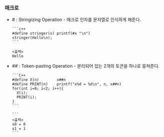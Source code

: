 ### 매크로
* \# : Stringizing Operation - 매크로 인자를 문자열로 인식하게 해준다.
      
      ```c++
      #define stringer(x) printf(#x "\n")
      stringer(Hello\n);
      ```
      
      <출력>
      Hello
     
      
* \## : Token-pasting Operation - 분리되어 있는 2개의 토큰을 하나로 뭉쳐준다.

      ```C++
      #define X(n)        x##n                              
      #define PRINT(n)    printf("x%d = %d\n", n, x##n)          
      for(int i=0; i<2; i++){
        X(i);
        PRINT(i);
      }
      ```
      
      ```
      <출력>
      x0 = 0
      x1 = 1
      ```
      
      
